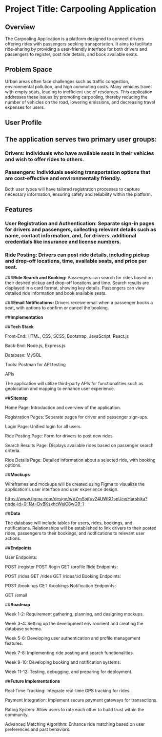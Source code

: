 # **Project Title: Carpooling Application**
## **Overview**

The Carpooling Application is a platform designed to connect drivers offering rides with passengers seeking transportation. It aims to facilitate ride-sharing by providing a user-friendly interface for both drivers and passengers to register, post ride details, and book available seats.

## **Problem Space**
Urban areas often face challenges such as traffic congestion, environmental pollution, and high commuting costs. Many vehicles travel with empty seats, leading to inefficient use of resources. This application addresses these issues by promoting carpooling, thereby reducing the number of vehicles on the road, lowering emissions, and decreasing travel expenses for users.

## **User Profile**

## **The application serves two primary user groups:**
### Drivers: Individuals who have available seats in their vehicles and wish to offer rides to others.

### Passengers: Individuals seeking transportation options that are cost-effective and environmentally friendly.

Both user types will have tailored registration processes to capture necessary information, ensuring safety and reliability within the platform.

## **Features**

### **User Registration and Authentication:** Separate sign-in pages for drivers and passengers, collecting relevant details such as name, contact information, and, for drivers, additional credentials like insurance and license numbers.

### **Ride Posting:** Drivers can post ride details, including pickup and drop-off locations, time, available seats, and price per seat.

###**Ride Search and Booking:** Passengers can search for rides based on their desired pickup and drop-off locations and time. Search results are displayed in a card format, showing key details. Passengers can view detailed ride information and book available seats.

###**Email Notifications:** Drivers receive email when a passenger books a seat, with options to confirm or cancel the booking.



##**Implementation**

##**Tech Stack**

Front-End: HTML, CSS, SCSS, Bootstrap, JavaScript, React.js

Back-End: Node.js, Express.js

Database: MySQL

Tools: Postman for API testing

APIs

The application will utilize third-party APIs for functionalities such as geolocation and mapping to enhance user experience.

##**Sitemap**

Home Page: Introduction and overview of the application.

Registration Pages: Separate pages for driver and passenger sign-ups.

Login Page: Unified login for all users.

Ride Posting Page: Form for drivers to post new rides.

Search Results Page: Displays available rides based on passenger search criteria.

Ride Details Page: Detailed information about a selected ride, with booking options.



##**Mockups**

Wireframes and mockups will be created using Figma to visualize the application's user interface and user experience design.

https://www.figma.com/design/wVZmSojfuv24UWtX1spUcy/Harshika?node-id=0-1&t=DvBKsxhcWeiC8wG9-1

##**Data**

The database will include tables for users, rides, bookings, and notifications. Relationships will be established to link drivers to their posted rides, passengers to their bookings, and notifications to relevant user actions.

##**Endpoints**

User Endpoints:

POST /register
POST /login
GET /profile
Ride Endpoints:

POST /rides
GET /rides
GET /rides/:id
Booking Endpoints:

POST /bookings
GET /bookings
Notification Endpoints:

GET /email

##**Roadmap**

Week 1-2: Requirement gathering, planning, and designing mockups.

Week 3-4: Setting up the development environment and creating the database schema.

Week 5-6: Developing user authentication and profile management features.

Week 7-8: Implementing ride posting and search functionalities.

Week 9-10: Developing booking and notification systems.

Week 11-12: Testing, debugging, and preparing for deployment.

##**Future Implementations**

Real-Time Tracking: Integrate real-time GPS tracking for rides.

Payment Integration: Implement secure payment gateways for transactions.

Rating System: Allow users to rate each other to build trust within the community.

Advanced Matching Algorithm: Enhance ride matching based on user preferences and past behaviors.
